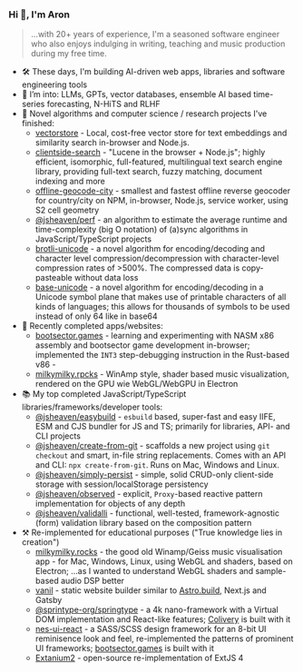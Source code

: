 ### Hi 👋, I'm Aron

> ...with 20+ years of experience, I'm a seasoned software engineer who also enjoys indulging in writing, teaching and music production during my free time.
 
- 🛠️ These days, I'm building AI-driven web apps, libraries and software engineering tools
- 🔬 I’m into: LLMs, GPTs, vector databases, ensemble AI based time-series forecasting, N-HiTS and RLHF 
- 🔬 Novel algorithms and computer science / research projects I've finished:
  - [vectorstore](https://github.com/kyr0/vectorstore/tree/main) - Local, cost-free vector store for text embeddings and similarity search in-browser and Node.js.
  - [clientside-search](https://github.com/kyr0/clientside-search) - "Lucene in the browser + Node.js"; highly efficient, isomorphic, full-featured, multilingual text search engine library, providing full-text search, fuzzy matching, document indexing and more
  - [offline-geocode-city](https://github.com/kyr0/offline-geocode-city) - smallest and fastest offline reverse geocoder for country/city on NPM, in-browser, Node.js, service worker, using S2 cell geometry
  - [@jsheaven/perf](https://github.com/jsheaven/perf) - an algorithm to estimate the average runtime and time-complexity (big O notation) of (a)sync algorithms in JavaScript/TypeScript projects
  - [brotli-unicode](https://github.com/kyr0/brotli-unicode) - a novel algorithm for encoding/decoding and character level compression/decompression with character-level compression rates of >500%. The compressed data is copy-pasteable without data loss
  - [base-unicode](https://github.com/kyr0/base-unicode) - a novel algorithm for encoding/decoding in a Unicode symbol plane that makes use of printable characters of all kinds of languages; this allows for thousands of symbols to be used instead of only 64 like in base64
- 🌟 Recently completed apps/websites:
  - [bootsector.games](https://bootsector.games) - learning and experimenting with NASM x86 assembly and bootsector game development in-browser; implemented the `INT3` step-debugging instruction in the Rust-based v86   - 
  - [milkymilky.rpcks](https://milkymilky.rpcks) - WinAmp style, shader based music visualization, rendered on the GPU wie WebGL/WebGPU in Electron
- 📚 My top completed JavaScript/TypeScript libraries/frameworks/developer tools:
  - [@jsheaven/easybuild](https://github.com/jsheaven/easybuild) - `esbuild` based, super-fast and easy IIFE, ESM and CJS bundler for JS and TS; primarily for libraries, API- and CLI projects
  - [@jsheaven/create-from-git](https://github.com/jsheaven/create-from-git) - scaffolds a new project using `git checkout` and smart, in-file string replacements. Comes with an API and CLI: `npx create-from-git`. Runs on Mac, Windows and Linux.
  - [@jsheaven/simply-persist](https://github.com/jsheaven/simply-persist) - simple, solid CRUD-only client-side storage with session/localStorage persistency
  - [@jsheaven/observed](https://github.com/jsheaven/observed) - explicit, `Proxy`-based reactive pattern implementation for objects of any depth
  - [@jsheaven/validalli](https://github.com/jsheaven/validalli) - functional, well-tested, framework-agnostic (form) validation library based on the composition pattern
- ⚒️ Re-implemented for educational purposes ("True knowledge lies in creation")
  - [milkymilky.rocks](https://milkymilky.rocks) - the good old Winamp/Geiss music visualisation app - for Mac, Windows, Linux, using WebGL and shaders, based on Electron; ...as I wanted to understand WebGL shaders and sample-based audio DSP better
  - [vanil](https://github.com/kyr0/vanil) - static website builder similar to [Astro.build](https://astro.build), Next.js and Gatsby
  - [@sprintype-org/springtype](https://github.com/springtype-org/springtype) - a 4k nano-framework with a Virtual DOM implementation and React-like features; [Colivery](https://github.com/colivery) is built with it
  - [nes-ui-react](https://github.com/kyr0/nes-ui-react) - a SASS/SCSS design framework for an 8-bit UI reminisence look and feel, re-implemented the patterns of prominent UI frameworks; [bootsector.games](https://bootsector.games) is built with it
  - [Extanium2](https://github.com/kyr0/Extanium2) - open-source re-implementation of ExtJS 4 
